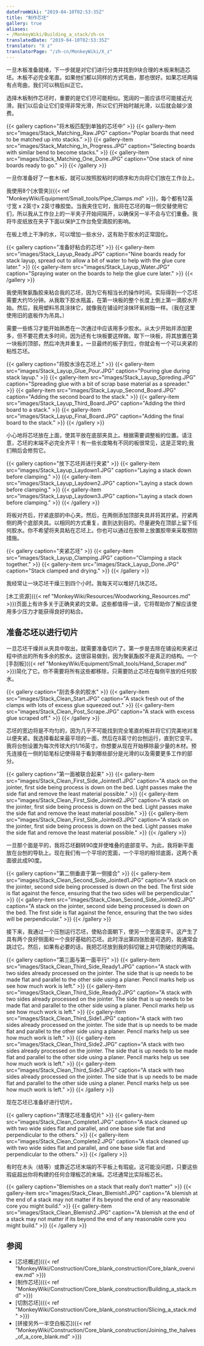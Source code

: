 ```yaml
---
dateFromWiki: "2019-04-10T02:53:35Z"
title: "制作芯坯"
gallery: true
aliases:
- /MonkeyWiki/Building_a_stack/zh-cn
translatedDate: "2019-04-10T02:53:35Z"
translator: "X z"
translatorPage: "/zh-cn/MonkeyWiki/X_z"
---
```

一旦木板准备就绪，下一步就是对它们进行分类并找到9块合理的木板来制造芯坯。木板不必完全笔直。如果他们都以同样的方式弯曲，那也很好。如果芯坯两端有点弯曲，我们可以稍后纠正它。 

选择木板制作芯坯时，重要的是它们尽可能相似。宽阔的一面应该尽可能接近光滑。我们以后会让它们变得非常光滑，所以它们开始时越光滑，以后就会越少浪费。

{{< gallery  caption="将木板匹配到单独的芯坯中" >}}
{{< gallery-item src="images/Stack_Matching_Raw.JPG" caption="Poplar boards that need to be matched up into stacks." >}}
{{< gallery-item src="images/Stack_Matching_In_Progress.JPG" caption="Selecting boards with similar bend to become stacks." >}}
{{< gallery-item src="images/Stack_Matching_One_Done.JPG" caption="One stack of nine boards ready to go." >}}
{{< /gallery >}}



一旦你准备好了一套木板，就可以按照胶粘时的顺序和方向将它们放在工作台上。 

我使用8个[水管夹]({{< ref "MonkeyWiki/Equipment/Small_tools/Pipe_Clamps.md" >}})，每个都有12英寸宽 x 2英寸x 2英寸橡胶垫。当我夹住它时，我将在芯坯的每一侧交替使用它们，所以我从工作台上的一半夹子开始间隔开，以确保另一半不会与它们重叠。我将牛皮纸放在夹子下面以保护工作台免受滴胶的影响。

在板上喷上干净的水，可以增加一些水分，这有助于胶水的正常固化。

{{< gallery  caption="准备好粘合的芯坯" >}}
{{< gallery-item src="images/Stack_Layup_Ready.JPG" caption="Nine boards ready for stack layup, spread out to allow a bit of water to help with the glue cure later." >}}
{{< gallery-item src="images/Stack_Layup_Water.JPG" caption="Spraying water on the boards to help the glue cure later." >}}
{{< /gallery >}}



我使用聚氨酯胶来粘合我的芯坯，因为它有相当长的操作时间。实际得到一个芯坯需要大约15分钟。从我取下胶水瓶盖，在第一块板的整个长度上倒上第一滴胶水开始。然后，我用塑料吊具涂抹它，就像我在铺设时涂抹环氧树脂一样。（我在这里使用旧的底板作为吊具。） 

需要一些练习才能开始熟悉在一次通过中应该用多少胶水。从太少开始并添加更多，但不要花费太多时间，因为还有七块板要这样做。取下一块板，将其​​放置在第一块板的顶部，然后冲洗并重复。一旦最终的板子到位，你就会有一个可以夹紧的粘性芯坯。 

{{< gallery  caption="将胶水涂在芯坯上" >}}
{{< gallery-item src="images/Stack_Layup_Glue_Pour.JPG" caption="Pouring glue during stack layup." >}}
{{< gallery-item src="images/Stack_Layup_Spreding.JPG" caption="Spreading glue with a bit of scrap base material as a spreader." >}}
{{< gallery-item src="images/Stack_Layup_Second_Board.JPG" caption="Adding the second board to the stack." >}}
{{< gallery-item src="images/Stack_Layup_Third_Board.JPG" caption="Adding the third board to a stack." >}}
{{< gallery-item src="images/Stack_Layup_Final_Board.JPG" caption="Adding the final board to the stack." >}}
{{< /gallery >}}



小心地将芯坯放在上面，使其平放在底部夹具上。根据需要调整板的位置。请注意，芯坯的末端不必完全齐平！有一些长度略有不同的板很常见，这是正常的;我们稍后会修剪它。

{{< gallery  caption="放下芯坯并进行夹紧" >}}
{{< gallery-item src="images/Stack_Layup_Laydown1.JPG" caption="Laying a stack down before clamping." >}}
{{< gallery-item src="images/Stack_Layup_Laydown2.JPG" caption="Laying a stack down before clamping." >}}
{{< gallery-item src="images/Stack_Layup_Laydown3.JPG" caption="Laying a stack down before clamping." >}}
{{< /gallery >}}



将板对齐后，拧紧底部的中心夹。然后，在两侧添加顶部夹具并将其拧紧。拧紧两侧的两个底部夹具。以相同的方式重复，直到达到目的。尽量避免在顶部上留下任何胶水。你不希望将夹具粘在芯坯上。你也可以通过在胶带上放置胶带来采取预防措施。

{{< gallery  caption="夹紧芯坯" >}}
{{< gallery-item src="images/Stack_Layup_Clamping.JPG" caption="Clamping a stack together." >}}
{{< gallery-item src="images/Stack_Layup_Done.JPG" caption="Stack clamped and drying." >}}
{{< /gallery >}}



我经常让一块芯坯干燥三到四个小时。我每天可以堆好几块芯坯。

[木工资源]({{< ref "MonkeyWiki/Resources/Woodworking_Resources.md" >}})页面上有许多关于正确夹紧的文章。这些都值得一读，它将帮助你了解应该使用多少压力才能获得良好的粘合。





## 准备芯坯以进行切片

一旦芯坯干燥并从夹具中取出，就需要准备切片了。第一步是去除在铺设和夹紧过程中挤出的所有多余的胶水。这很容易做到，因为聚氨酯胶不是真正的结构。一个 [手刮板]({{< ref "MonkeyWiki/Equipment/Small_tools/Hand_Scraper.md" >}})简化了它。你不需要将所有这些都移除，只需要防止芯坯在每侧平放的任何胶水。

{{< gallery  caption="刮去多余的胶水" >}}
{{< gallery-item src="images/Stack_Clean_Start.JPG" caption="A stack fresh out of the clamps with lots of excess glue squeezed out." >}}
{{< gallery-item src="images/Stack_Clean_Post_Scrape.JPG" caption="A stack with excess glue scraped off." >}}
{{< /gallery >}}



芯坯的宽边将是不均匀的，因为几乎不可能找到完全笔直的板并将它们完美地对准以便夹紧。我选择看起来最平坦的一面，然后在8英寸的台刨运行，直到它变平。我将台刨设置为每次传球大约1/16英寸。你想要从现在开始移除最少量的木材。预先连接在一侧的铅笔标记使得易于看到哪些部分是光滑的以及需要更多工作的部分。 

{{< gallery  caption="第一面被联合起来" >}}
{{< gallery-item src="images/Stack_Clean_First_Side_Jointed1.JPG" caption="A stack on the jointer, first side being process is down on the bed. Light passes make the side flat and remove the least material possible." >}}
{{< gallery-item src="images/Stack_Clean_First_Side_Jointed2.JPG" caption="A stack on the jointer, first side being process is down on the bed. Light passes make the side flat and remove the least material possible." >}}
{{< gallery-item src="images/Stack_Clean_First_Side_Jointed3.JPG" caption="A stack on the jointer, first side being process is down on the bed. Light passes make the side flat and remove the least material possible." >}}
{{< /gallery >}}



一旦那个面是平的，我将芯坯翻转90度并使堆叠的底部变平。为此，我将新平面放在台刨的导轨上。现在我们有一个平坦的宽面，一个平坦的相邻底面，这两个表面彼此成90度。 

{{< gallery  caption="第二侧垂直于第一侧接合" >}}
{{< gallery-item src="images/Stack_Clean_Second_Side_Jointed1.JPG" caption="A stack on the jointer, second side being processed is down on the bed. The first side is flat against the fence, ensuring that the two sides will be perpendicular." >}}
{{< gallery-item src="images/Stack_Clean_Second_Side_Jointed2.JPG" caption="A stack on the jointer, second side being processed is down on the bed. The first side is flat against the fence, ensuring that the two sides will be perpendicular." >}}
{{< /gallery >}}



接下来，我通过一个压刨运行芯坯，使粘合面朝下，使另一个宽面变平。这产生了具有两个良好侧面和一个良好基础的芯坯。此时浮出第四张脸是可选的，我通常会跳过它。然后，如果有必要的话，我把芯坯放到我的斜切锯上并切割破烂的两端。 

{{< gallery  caption="第三面与第一面平行" >}}
{{< gallery-item src="images/Stack_Clean_Third_Side_Ready1.JPG" caption="A stack with two sides already processed on the jointer. The side that is up needs to be made flat and parallel to the other side using a planer. Pencil marks help us see how much work is left." >}}
{{< gallery-item src="images/Stack_Clean_Third_Side_Ready2.JPG" caption="A stack with two sides already processed on the jointer. The side that is up needs to be made flat and parallel to the other side using a planer. Pencil marks help us see how much work is left." >}}
{{< gallery-item src="images/Stack_Clean_Third_Side1.JPG" caption="A stack with two sides already processed on the jointer. The side that is up needs to be made flat and parallel to the other side using a planer. Pencil marks help us see how much work is left." >}}
{{< gallery-item src="images/Stack_Clean_Third_Side2.JPG" caption="A stack with two sides already processed on the jointer. The side that is up needs to be made flat and parallel to the other side using a planer. Pencil marks help us see how much work is left." >}}
{{< gallery-item src="images/Stack_Clean_Third_Side3.JPG" caption="A stack with two sides already processed on the jointer. The side that is up needs to be made flat and parallel to the other side using a planer. Pencil marks help us see how much work is left." >}}
{{< /gallery >}}



现在芯坯已准备好进行切片。

{{< gallery  caption="清理芯坯准备切片" >}}
{{< gallery-item src="images/Stack_Clean_Complete1.JPG" caption="A stack cleaned up with two wide sides flat and parallel, and one base side flat and perpendicular to the others." >}}
{{< gallery-item src="images/Stack_Clean_Complete2.JPG" caption="A stack cleaned up with two wide sides flat and parallel, and one base side flat and perpendicular to the others." >}}
{{< /gallery >}}



有时在木头（结等）或靠近芯坯末端的不平板上有瑕疵。这可能没问题，只要这些瑕疵超出你将构建的任何合理板芯的末端。芯坯通常比实际板芯长。

{{< gallery  caption="Blemishes on a stack that really don’t matter" >}}
{{< gallery-item src="images/Stack_Clean_Blemish1.JPG" caption="A blemish at the end of a stack may not matter if its beyond the end of any reasonable core you might build." >}}
{{< gallery-item src="images/Stack_Clean_Blemish2.JPG" caption="A blemish at the end of a stack may not matter if its beyond the end of any reasonable core you might build." >}}
{{< /gallery >}}






## 参阅

- [芯坯概述]({{< ref "MonkeyWiki/Construction/Core_blank_construction/Core_blank_overview.md" >}})
- [制作芯坯]({{< ref "MonkeyWiki/Construction/Core_blank_construction/Building_a_stack.md" >}})
- [切割芯坯]({{< ref "MonkeyWiki/Construction/Core_blank_construction/Slicing_a_stack.md" >}})
- [拼接另外一半空白板芯]({{< ref "MonkeyWiki/Construction/Core_blank_construction/Joining_the_halves_of_a_core_blank.md" >}})



